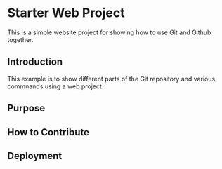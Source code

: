 # Starter Web Project

This is a simple website project for showing how to use Git and Github together.

## Introduction

This example is to show different parts of the Git repository and various commnands using a web project.

## Purpose

## How to Contribute

## Deployment